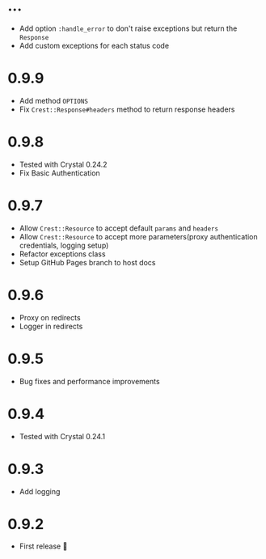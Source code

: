 # ...

* Add option `:handle_error` to don't raise exceptions but return the `Response`
* Add custom exceptions for each status code

# 0.9.9

* Add method `OPTIONS`
* Fix `Crest::Response#headers` method to return response headers

# 0.9.8

* Tested with Crystal 0.24.2
* Fix Basic Authentication

# 0.9.7

* Allow `Crest::Resource` to accept default `params` and `headers`
* Allow `Crest::Resource` to accept more parameters(proxy authentication credentials, logging setup)
* Refactor exceptions class
* Setup GitHub Pages branch to host docs

# 0.9.6

* Proxy on redirects
* Logger in redirects

# 0.9.5

* Bug fixes and performance improvements

# 0.9.4

* Tested with Crystal 0.24.1

# 0.9.3

* Add logging

# 0.9.2

* First release :tada:
